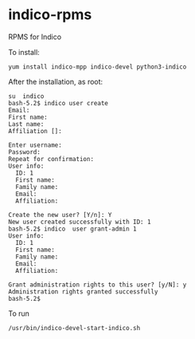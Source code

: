 # indico-rpms

RPMS for Indico


To install:

```
yum install indico-mpp indico-devel python3-indico
```

After the installation, as root:

```
su  indico 
bash-5.2$ indico user create
Email: 
First name: 
Last name: 
Affiliation []: 

Enter username: 
Password: 
Repeat for confirmation: 
User info:
  ID: 1
  First name: 
  Family name: 
  Email: 
  Affiliation: 

Create the new user? [Y/n]: Y
New user created successfully with ID: 1
bash-5.2$ indico  user grant-admin 1
User info:
  ID: 1
  First name: 
  Family name: 
  Email: 
  Affiliation: 

Grant administration rights to this user? [y/N]: y
Administration rights granted successfully
bash-5.2$ 
```

To run

```
/usr/bin/indico-devel-start-indico.sh
```
